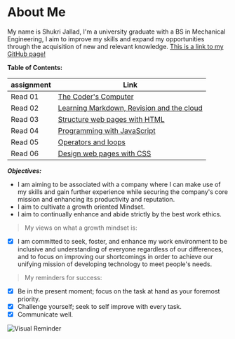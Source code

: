 # About Me

My name is Shukri Jallad, I'm a university graduate with a BS in Mechanical Engineering, I aim to improve my skills and expand my opportunities through the acquisition of new and relevant knowledge. [This is a link to my GitHub page!](https://github.com/Shukri-jallad)

**Table of Contents:**

| assignment | Link |
| --- | --- |
| Read 01 | [The Coder's Computer](read1.md)|
| Read 02 | [Learning Markdown, Revision and the cloud](read2.md)|
| Read 03 | [Structure web pages with HTML](read3.md)|
| Read 04 | [Programming with JavaScript](read4.md)|
| Read 05 | [Operators and loops](read5.md)|
| Read 06 | [Design web pages with CSS](read6.md)|


_**Objectives:**_

* I am aiming to be associated with a company where I can make use of my skills and gain further experience while securing the company's core mission and enhancing its productivity and reputation.
* I aim to cultivate a growth oriented Mindset.
* I aim to continually enhance and abide strictly by the best work ethics.

> My views on what a growth mindset is:
- [x] I am committed to seek, foster, and enhance my work environment to be inclusive and understanding of everyone regardless of our differences, and to focus on improving our shortcomings in order to achieve our unifying mission of developing technology to meet people's needs.

> My reminders for success:
- [x] Be in the present moment; focus on the task at hand as your foremost priority.
- [x] Challenge yourself; seek to self improve with every task.
- [x] Communicate well.

![Visual Reminder](https://images-na.ssl-images-amazon.com/images/I/51fKeJsxmzL._SL1000_.jpg)